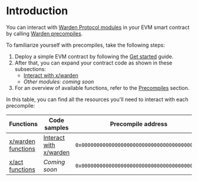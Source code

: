 ﻿---
sidebar_position: 1
---

# Introduction

You can interact with [Warden Protocol modules](/category/warden-protocol-modules) in your EVM smart contract by calling [Warden precompiles](/category/precompiles).

To familiarize yourself with precompiles, take the following steps:

1. Deploy a simple EVM contract by following the [Get started](get-started) guide.
3. After that, you can expand your contract code as shown in these subsections:
   - [Interact with x/warden](/category/interact-with-xwarden)
   - *Other modules: coming soon*
4. For an overview of available functions, refer to the [Precompiles](/category/precompiles) section.

In this table, you can find all the resources you'll need to interact with each precompile:

|  Functions                                    | Code samples                                              | Precompile address                           |
| --------------------------------------------- | --------------------------------------------------------- |--------------------------------------------- |
| [x/warden functions](../precompiles/x-warden) | [Interact with x/warden](/category/interact-with-xwarden) | `0x0000000000000000000000000000000000000900` |
| [x/act functions](../precompiles/x-act)       | *Coming soon*                                             | `0x0000000000000000000000000000000000000901` |
